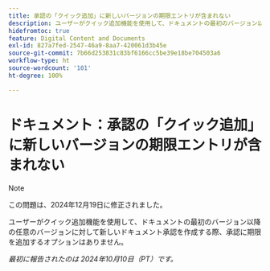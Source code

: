 ```yaml
---
title: 承認の「クイック追加」に新しいバージョンの期限エントリが含まれない
description: ユーザーがクイック追加機能を使用して、ドキュメントの最初のバージョン以降の任意のバージョンに対して新しいドキュメント承認を作成する際、承認に期限を追加するオプションはありません。
hidefromtoc: true
feature: Digital Content and Documents
exl-id: 827a7fed-2547-46a9-8aa7-420061d3b45e
source-git-commit: 7b66d253831c83bf6166cc5be39e18be704503a6
workflow-type: ht
source-wordcount: '101'
ht-degree: 100%

---
```


# ドキュメント：承認の「クイック追加」に新しいバージョンの期限エントリが含まれない

>[!NOTE]
>
>この問題は、2024年12月19日に修正されました。

ユーザーがクイック追加機能を使用して、ドキュメントの最初のバージョン以降の任意のバージョンに対して新しいドキュメント承認を作成する際、承認に期限を追加するオプションはありません。

_最初に報告されたのは 2024年10月10日（PT）です。_
